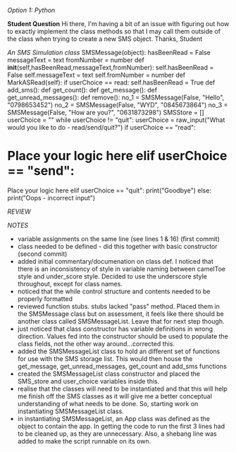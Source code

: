 *Option 1: Python*

**Student Question**
Hi there,
I'm having a bit of an issue with figuring out how to exactly implement the class
methods so that I may call them outside of the class when trying to create a new
SMS object.
Thanks,
Student

*_An SMS Simulation class_* SMSMessage(object):
hasBeenRead = False messageText = text fromNumber = number
def __init__(self,hasBeenRead,messageText,fromNumber):
self.hasBeenRead = False self.messageText = text
self.fromNumber = number
def MarkASRead(self):
if userChoice == read:
self.hasBeenRead = True
def add_sms():
def get_count():
def get_message():
def get_unread_messages():
def remove():
no_1 = SMSMessage(False, "Hello", "0798653452")
no_2 = SMSMessage(False, "WYD", "0845673864")
no_3 = SMSMessage(False, "How are you?", "0631873298")
SMSStore = [] userChoice = ""
while userChoice != "quit":
userChoice = raw_input("What would you like to do -
read/send/quit?")
if userChoice == "read":
# Place your logic here elif userChoice == "send": #
Place your logic here elif userChoice == "quit":
print("Goodbye")
else:
print("Oops - incorrect input")


*REVIEW*

*NOTES*
- variable assignments on the same line (see lines 1 & 16) (first commit)
- class needed to be defined - did this together with basic constructor (second commit)
- added initial commentary/documenation on class def. I noticed that there is an inconsistency of style in variable naming between camelToe style and under_score style. Decided to use the underscore style throughout, except for class names.
- noticed that the while control structure and contents needed to be properly formatted
- reviewed function stubs. stubs lacked "pass" method. Placed them in the SMSMessage class but on assessment, it feels like there should be another class called SMSMessageList. Leave that for next step though.
- just noticed that class constructor has variable definitions in wrong direction. Values fed into the constructor should be used to populate the class fields, not the other way around...corrected this.
- added the SMSMessageList class to hold an different set of functions for use with the SMS storage list. This would then house the get_message, get_unread_messages, get_count and add_sms functions
- created the SMSMessageList class constructor and placed the SMS_store and user_choice variables inside this.
- realise that the classes will need to be instantiated and that this will help me finish off the SMS classes as it will give me a better conceptual understanding of what needs to be done. So, starting work on instantiating SMSMessageList class. 
- in instantiating SMSMessageList, an App class was defined as the object to contain the app. In getting the code to run the first 3 lines had to be cleaned up, as they are unnecessary. Also, a shebang line was added to make the script runnable on its own.
